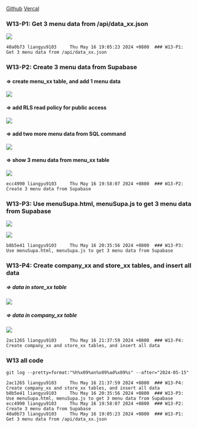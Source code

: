 [Github](https://github.com/liangyu9103/1122-js-demo_31.git)
[Vercal](https://vercel.com/liangyu9103s-projects/1122-js-demo-31)

### W13-P1: Get 3 menu data from /api/data_xx.json

![](w13-p1.png)

```
40a0b73 liangyu9103     Thu May 16 19:05:23 2024 +0800  ### W13-P1: Get 3 menu data from /api/data_xx.json
```

### W13-P2: Create 3 menu data from Supabase

#### => create menu_xx table, and add 1 menu data

![](w13-p2-1.png)

#### => add RLS read policy for public access

![](w13-p2-2.png)

#### => add two more menu data from SQL command

![](w13-p2-3.png)

#### => show 3 menu data from menu_xx table

![](w13-p2-4.png)

```
ecc4990 liangyu9103     Thu May 16 19:58:07 2024 +0800  ### W13-P2: Create 3 menu data from Supabase
```

### W13-P3: Use menuSupa.html, menuSupa.js to get 3 menu data from Supabase

![](w13-p3-1.png)

![](w13-p3-2.png)

```
b8b5e41 liangyu9103     Thu May 16 20:35:56 2024 +0800  ### W13-P3: Use menuSupa.html, menuSupa.js to get 3 menu data from Supabase
```

### W13-P4: Create company_xx and store_xx tables, and insert all data

##### => data in store_xx table

![](w13-p4-1.png)

##### => data in company_xx table

![](w13-p4-2.png)

```
2ac1265 liangyu9103     Thu May 16 21:37:59 2024 +0800  ### W13-P4: Create company_xx and store_xx tables, and insert all data
```

### W13 all code

```
git log --pretty=format:"%h%x09%an%x09%ad%x09%s" --after="2024-05-15"

2ac1265 liangyu9103     Thu May 16 21:37:59 2024 +0800  ### W13-P4: Create company_xx and store_xx tables, and insert all data
b8b5e41 liangyu9103     Thu May 16 20:35:56 2024 +0800  ### W13-P3: Use menuSupa.html, menuSupa.js to get 3 menu data from Supabase
ecc4990 liangyu9103     Thu May 16 19:58:07 2024 +0800  ### W13-P2: Create 3 menu data from Supabase
40a0b73 liangyu9103     Thu May 16 19:05:23 2024 +0800  ### W13-P1: Get 3 menu data from /api/data_xx.json
```
